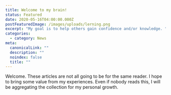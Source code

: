 ```yaml
---
title: Welcome to my brain!
status: Featured
date: 2020-05-16T04:00:00.000Z
postFeaturedImage: /images/uploads/lerning.png
excerpt: "My goal is to help others gain confidence and/or knowledge. "
categories:
  - category: News
meta:
  canonicalLink: ""
  description: ""
  noindex: false
  title: ""
---
```

Welcome. These articles are not all going to be for the same reader. I hope to bring some value from my experiences. Even if nobody reads this, I will be aggregating the collection for my personal growth.

